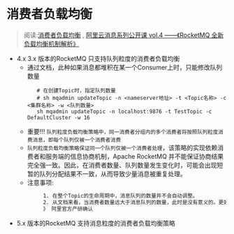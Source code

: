 # 消费者负载均衡
> 阅读:[消费者负载均衡](./消费者负载均衡%20_%20RocketMQ.pdf) , [阿里云消息系列公开课 vol.4 ——《RocketMQ 全新负载均衡机制解析》](../../005.LESSONS/c3c64ad04ad35959_mp4_355043849595_mp4_264_hd_taobao.mp4)

+ 4.x 3.x 版本的RocketMQ 只支持队列粒度的消费者负载均衡
   - 通过文档，此种如果消息都堆积在某一个Consumer上时，只能修改队列数量
     ```shell
        # 在创建Topic时，指定队列数量
        # sh mqadmin updateTopic -n <nameserver地址> -t <Topic名称> -c <集群名称> -w <队列数量>
        sh mqadmin updateTopic -n localhost:9876 -t TestTopic -c DefaultCluster -w 16
     ```
   - 重要!!!  `队列粒度负载均衡策略中，同一消费者分组内的多个消费者将按照队列粒度消费消息，即每个队列仅被一个消费者消费`
   - `队列粒度负载均衡策略保证同一个队列仅被一个消费者处理`，该策略的实现依赖消费者和服务端的信息协商机制，Apache RocketMQ 并不能保证协商结果完全强一致。因此，在消费者数量、队列数量发生变化时，可能会出现短暂的队列分配结果不一致，从而导致少量消息被重复处理。
   - 注意事项:
     ```txt
          1. 在整个Topic的生命周期中，消息队列的数量并不会自动调整。
          2. 从文档来看，当消费者数量远大于消息队列的数量，此时是没有意义的。更好的处理方案是 缩减消费者数量（应大于消息队列数量），将单个消费者的配置升高（CPU ， 内存 ， 消费线程数量）
          》 阿里官方产研确认
     ```
+ 5.x 版本的RocketMQ 支持消息粒度的消费者负载均衡策略